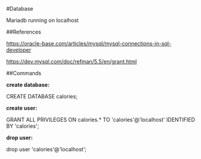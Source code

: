 
#Database

Mariadb running on localhost 

##References

https://oracle-base.com/articles/mysql/mysql-connections-in-sql-developer

https://dev.mysql.com/doc/refman/5.5/en/grant.html


##Commands

**create database:**

CREATE DATABASE calories;

**create user:**

GRANT ALL PRIVILEGES ON calories.* TO 'calories'@'localhost' IDENTIFIED BY 'calories';

**drop user:** 

drop user 'calories'@'localhost';

